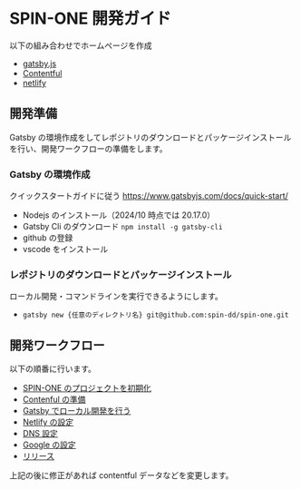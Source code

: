 # SPIN-ONE 開発ガイド

以下の組み合わせでホームページを作成

- [gatsby.js](https://www.gatsbyjs.com/)
- [Contentful](https://www.contentful.com/)
- [netlify](https://www.netlify.com/)

## 開発準備

Gatsby の環境作成をしてレポジトリのダウンロードとパッケージインストールを行い、開発ワークフローの準備をします。

### Gatsby の環境作成

クイックスタートガイドに従う
<https://www.gatsbyjs.com/docs/quick-start/>

- Nodejs のインストール（2024/10 時点では 20.17.0）
- Gatsby Cli のダウンロード `npm install -g gatsby-cli`
- github の登録
- vscode をインストール

### レポジトリのダウンロードとパッケージインストール

ローカル開発・コマンドラインを実行できるようにします。

- `gatsby new {任意のディレクトリ名} git@github.com:spin-dd/spin-one.git`

## 開発ワークフロー

以下の順番に行います。

- [SPIN-ONE のプロジェクトを初期化](./github/readme.md)
- [Contenful の準備](./Contentful/readme.md)
- [Gatsby でローカル開発を行う](./Gatsby/readme.md)
- [Netlify の設定](./netlify/readme.md)
- [DNS 設定](./DNS/readme.md)
- [Google の設定](./Google/readme.md)
- [リリース](./release/readme.md)

上記の後に修正があれば contentful データなどを変更します。
